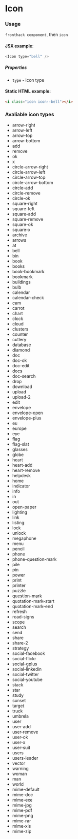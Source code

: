 # Icon

### Usage

`fronthack component`, then `icon`

#### JSX example:
```js
<Icon type="bell" />
```

##### Properties

* `type` - icon type


#### Static HTML example:

```html
<i class="icon icon--bell"></i>
```

### Avaliable icon types

 * arrow-right
 * arrow-left
 * arrow-top
 * arrow-bottom
 * add
 * remove
 * ok
 * x
 * circle-arrow-right
 * circle-arrow-left
 * circle-arrow-top
 * circle-arrow-bottom
 * circle-add
 * circle-remove
 * circle-ok
 * square-right
 * square-left
 * square-add
 * square-remove
 * square-ok
 * square-x
 * archive
 * arrows
 * at
 * bell
 * bin
 * book
 * books
 * book-bookmark
 * bookmark
 * buildings
 * bulb
 * calendar
 * calendar-check
 * cam
 * carrot
 * chart
 * clock
 * cloud
 * clusters
 * counter
 * cutlery
 * database
 * diamond
 * doc
 * doc-ok
 * doc-edit
 * docs
 * doc-search
 * drop
 * download
 * upload
 * upload-2
 * edit
 * envelope
 * envelope-open
 * envelope-plus
 * eu
 * europe
 * eye
 * flag
 * flag-slat
 * glasses
 * globe
 * heart
 * heart-add
 * heart-remove
 * helpdesk
 * home
 * indicator
 * info
 * in
 * out
 * open-paper
 * lighting
 * link
 * listing
 * lock
 * unlock
 * megaphone
 * menu
 * pencil
 * phone
 * phone-question-mark
 * pile
 * pin
 * power
 * print
 * printer
 * puzzle
 * question-mark
 * quotation-mark-start
 * quotation-mark-end
 * refresh
 * road-signs
 * scope
 * search
 * send
 * share
 * share-2
 * strategy
 * social-facebook
 * social-flickr
 * social-gplus
 * social-linkedin
 * social-twitter
 * social-youtube
 * stack
 * star
 * study
 * sunset
 * target
 * truck
 * umbrela
 * user
 * user-add
 * user-remove
 * user-ok
 * user-x
 * user-suit
 * users
 * users-leader
 * vector
 * warning
 * woman
 * man
 * world
 * mime-default
 * mime-doc
 * mime-exe
 * mime-jpg
 * mime-pdf
 * mime-png
 * mime-rar
 * mime-xls
 * mime-zip